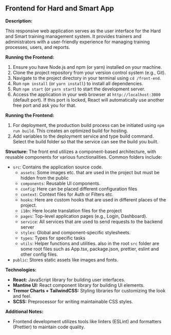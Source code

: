 ## Frontend for Hard and Smart App

**Description:**

This responsive web application serves as the user interface for the Hard and Smart training management system. It provides trainers and administrators with a user-friendly experience for managing training processes, users, and reports.

**Running the Frontend:**

1. Ensure you have Node.js and npm (or yarn) installed on your machine.
2. Clone the project repository from your version control system (e.g., Git).
3. Navigate to the project directory in your terminal using `cd /front-end`.
4. Run `npm install` (or `yarn install`) to install all dependencies.
5. Run `npm start` (or `yarn start`) to start the development server.
6. Access the application in your web browser at `http://localhost:3000` (default port). If this port is locked, React will automatically use another free port and ask you for that.

**Running the Frontend:**

1. For deployment, the production build process can be initiated using `npm run build`. This creates an optimized build for hosting.
2. Add variables to the deployment service and type build command.
   Select the build folder so that the service can see the build you built.

**Structure:**
The front end utilizes a component-based architecture, with reusable components for various functionalities. Common folders include:

- `src`: Contains the application source code.
  - `assets`: Some images etc. that are used in the project but must be hidden from the public
  - `components`: Reusable UI components.
  - `config`: Here can be placed different configuration files
  - `context`: Context files for Auth or Filters etc.
  - `hooks`: Here are custom hooks that are used in different places of the project.
  - `i18n`: Here locate translation files for the project
  - `pages`: Top-level application pages (e.g., Login, Dashboard).
  - `service`: All services that are used to send requests to the backend server
  - `styles`: Global and component-specific stylesheets.
  - `types`: Types for specific tasks
  - `utils`: Helper functions and utilities.
    also in the root `src` folder are some root files such as App.tsx, package.json, prettier, eslint and other config files.
- `public`: Stores static assets like images and fonts.

**Technologies:**

- **React:** JavaScript library for building user interfaces.
- **Mantine UI:** React component library for building UI elements.
- **Tremor Charts + TailwindCSS:** Styling libraries for customizing the look and feel.
- **SCSS:** Preprocessor for writing maintainable CSS styles.

**Additional Notes:**

- Frontend development utilizes tools like linters (ESLint) and formatters (Prettier) to maintain code quality.
